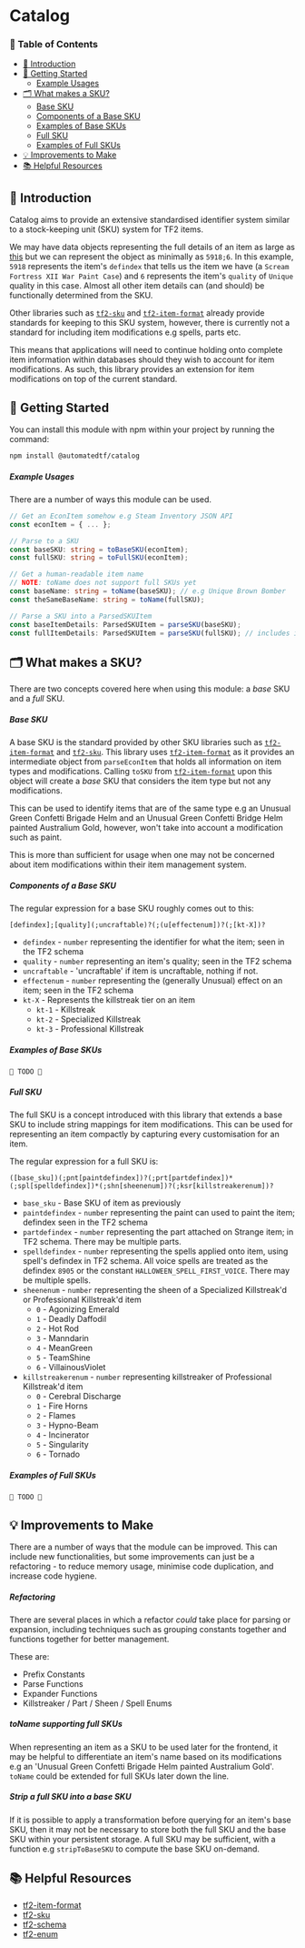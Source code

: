 # Catalog

### 📖 Table of Contents
- [👋 Introduction](#-introduction)
- [🔌 Getting Started](#-getting-started)
    - [Example Usages](#example-usages)
- [🗂️ What makes a SKU?](#%EF%B8%8F-what-makes-a-sku)
    - [Base SKU](#base-sku)
    - [Components of a Base SKU](#components-of-a-base-sku)
    - [Examples of Base SKUs](#examples-of-base-skus)
    - [Full SKU](#full-sku)
    - [Examples of Full SKUs](#examples-of-full-skus)
- [💡 Improvements to Make](#-improvements-to-make)
- [📚 Helpful Resources](#-helpful-resources)

## 👋 Introduction
Catalog aims to provide an extensive standardised identifier system similar to a stock-keeping unit (SKU) system for TF2 items.

We may have data objects representing the full details of an item as large as [this](https://github.com/automatedtf/catalog/blob/b29f7491782576bbf001eac1a4a25adcf9e2d8ef/__tests__/constants/EconItems.ts#L1) but we can represent the object as minimally as `5918;6`. In this example, `5918` represents the item's `defindex` that tells us the item we have (a `Scream Fortress XII War Paint Case`) and `6` represents the item's `quality` of `Unique` quality in this case. Almost all other item details can (and should) be functionally determined from the SKU.

Other libraries such as [`tf2-sku`](https://github.com/Nicklason/node-tf2-sku) and [`tf2-item-format`](https://github.com/danocmx/node-tf2-item-format) already provide standards for keeping to this SKU system, however, there is currently not a standard for including item modifications e.g spells, parts etc.

This means that applications will need to continue holding onto complete item information within databases should they wish to account for item modifications. As such, this library provides an extension for item modifications on top of the current standard.

## 🔌 Getting Started
You can install this module with npm within your project by running the command:

```bash
npm install @automatedtf/catalog
```

##### Example Usages
There are a number of ways this module can be used.
```typescript
// Get an EconItem somehow e.g Steam Inventory JSON API
const econItem = { ... }; 

// Parse to a SKU
const baseSKU: string = toBaseSKU(econItem);
const fullSKU: string = toFullSKU(econItem);

// Get a human-readable item name
// NOTE: toName does not support full SKUs yet
const baseName: string = toName(baseSKU); // e.g Unique Brown Bomber
const theSameBaseName: string = toName(fullSKU);

// Parse a SKU into a ParsedSKUItem
const baseItemDetails: ParsedSKUItem = parseSKU(baseSKU);
const fullItemDetails: ParsedSKUItem = parseSKU(fullSKU); // includes item modifications 
```

## 🗂️ What makes a SKU?
There are two concepts covered here when using this module: a *base* SKU and a *full* SKU.

##### Base SKU
A base SKU is the standard provided by other SKU libraries such as [`tf2-item-format`](https://github.com/danocmx/node-tf2-item-format) and [`tf2-sku`](https://github.com/Nicklason/node-tf2-sku). This library uses [`tf2-item-format`](https://github.com/danocmx/node-tf2-item-format) as it provides an intermediate object from `parseEconItem` that holds all information on item types and modifications. Calling `toSKU` from [`tf2-item-format`](https://github.com/danocmx/node-tf2-item-format) upon this object will create a *base* SKU that considers the item type but not any modifications.

This can be used to identify items that are of the same type e.g an Unusual Green Confetti Brigade Helm and an Unusual Green Confetti Bridge Helm painted Australium Gold, however, won't take into account a modification such as paint.

This is more than sufficient for usage when one may not be concerned about item modifications within their item management system.

##### Components of a Base SKU

The regular expression for a base SKU roughly comes out to this:
```
[defindex];[quality](;uncraftable)?(;(u[effectenum])?(;[kt-X])?
```
- `defindex` - `number` representing the identifier for what the item; seen in the TF2 schema
- `quality` - `number` representing an item's quality; seen in the TF2 schema
- `uncraftable` - 'uncraftable' if item is uncraftable, nothing if not.
- `effectenum` - `number` representing the (generally Unusual) effect on an item; seen in the TF2 schema
- `kt-X` - Represents the killstreak tier on an item
    - `kt-1` - Killstreak
    - `kt-2` - Specialized Killstreak
    - `kt-3` - Professional Killstreak

##### Examples of Base SKUs
`🚧 TODO 🚧`

##### Full SKU
The full SKU is a concept introduced with this library that extends a base SKU to include string mappings for item modifications. This can be used for representing an item compactly by capturing every customisation for an item.

The regular expression for a full SKU is:
```
([base_sku])(;pnt[paintdefindex])?(;prt[partdefindex])*(;spl[spelldefindex])*(;shn[sheenenum])?(;ksr[killstreakerenum])?
```
- `base_sku` - Base SKU of item as previously
- `paintdefindex` - `number` representing the paint can used to paint the item; defindex seen in the TF2 schema
- `partdefindex` - `number` representing the part attached on Strange item; in TF2 schema. There may be multiple parts.
- `spelldefindex` - `number` representing the spells applied onto item, using spell's defindex in TF2 schema. All voice spells are treated as the defindex `8905` or the constant `HALLOWEEN_SPELL_FIRST_VOICE`. There may be multiple spells.
- `sheenenum` - `number` representing the sheen of a Specialized Killstreak'd or Professional Killstreak'd item
    - `0` - Agonizing Emerald
    - `1` - Deadly Daffodil
    - `2` - Hot Rod
    - `3` - Manndarin
    - `4` - MeanGreen
    - `5` - TeamShine
    - `6` - VillainousViolet
- `killstreakerenum` - `number` representing killstreaker of Professional Killstreak'd item
    - `0` - Cerebral Discharge
    - `1` - Fire Horns
    - `2` - Flames
    - `3` - Hypno-Beam
    - `4` - Incinerator
    - `5` - Singularity
    - `6` - Tornado

##### Examples of Full SKUs
`🚧 TODO 🚧`

## 💡 Improvements to Make

There are a number of ways that the module can be improved. This can include new functionalities, but some improvements can just be a refactoring - to reduce memory usage, minimise code duplication, and increase code hygiene.
##### Refactoring
There are several places in which a refactor *could* take place for parsing or expansion, including techniques such as grouping constants together and functions together for better management.

These are:
- Prefix Constants
- Parse Functions
- Expander Functions
- Killstreaker / Part / Sheen / Spell Enums

##### toName supporting full SKUs

When representing an item as a SKU to be used later for the frontend, it may be helpful to differentiate an item's name based on its modifications e.g an 'Unusual Green Confetti Brigade Helm painted Australium Gold'. `toName` could be extended for full SKUs later down the line.

##### Strip a full SKU into a base SKU
If it is possible to apply a transformation before querying for an item's base SKU, then it may not be necessary to store both the full SKU and the base SKU within your persistent storage. A full SKU may be sufficient, with a function e.g `stripToBaseSKU` to compute the base SKU on-demand.

## 📚 Helpful Resources
- [tf2-item-format](https://github.com/danocmx/node-tf2-item-format)
- [tf2-sku](https://github.com/Nicklason/node-tf2-sku)
- [tf2-schema](https://github.com/Nicklason/node-tf2-schema)
- [tf2-enum](https://github.com/Bonfire/node-tf2-enum)